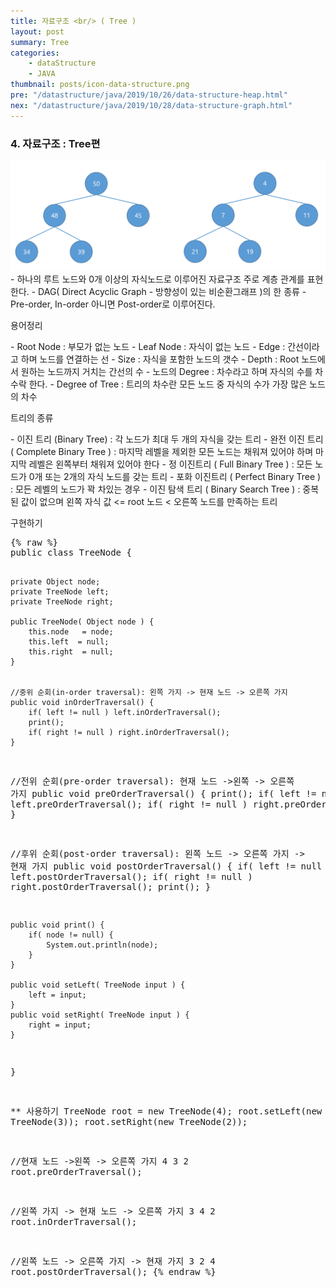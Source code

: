 ```yaml
---
title: 자료구조 <br/> ( Tree )
layout: post
summary: Tree
categories: 
    - dataStructure
    - JAVA
thumbnail: posts/icon-data-structure.png
pre: "/datastructure/java/2019/10/26/data-structure-heap.html"
nex: "/datastructure/java/2019/10/28/data-structure-graph.html"
---
```

### 4. 자료구조 : Tree편

<div class="img-center">
    <img src="/assets/img/posts/dataStructure/tree.png" class="max-ratio-100" />
</div>
 - 하나의 루트 노드와 0개 이상의 자식노드로 이루어진 자료구조 주로 계층 관계를 표현한다.
 - DAG( Direct Acyclic Graph - 방향성이 있는 비순환그래프 )의 한 종류
 - Pre-order, In-order 아니면 Post-order로 이루어진다. 
 
<p class="bold-text">용어정리</p>
 - Root Node : 부모가 없는 노드
 - Leaf Node : 자식이 없는 노드
 - Edge      : 간선이라고 하며 노드를 연결하는 선
 - Size      : 자식을 포함한 노드의 갯수
 - Depth     : Root 노드에서 원하는 노드까지 거치는 간선의 수
 - 노드의 Degree : 차수라고 하며 자식의 수를 차수락 한다.
 - Degree of Tree : 트리의 차수란 모든 노드 중 자식의 수가 가장 많은 노드의 차수 

<p class="bold-text">트리의 종류</p>
 - 이진 트리 (Binary Tree) : 각 노드가 최대 두 개의 자식을 갖는 트리
 - 완전 이진 트리 ( Complete Binary Tree ) : 마지막 레벨을 제외한 모든 노드는 채워져 있어야 하며 마지막 레벨은 왼쪽부터 채워져 있어야 한다
 - 정 이진트리 ( Full Binary Tree ) : 모든 노드가 0개 또는 2개의 자식 노드를 갖는 트리
 - 포화 이진트리 ( Perfect Binary Tree ) : 모든 레벨의 노드가 꽉 차있는 경우
 - 이진 탐색 트리 ( Binary Search Tree ) : 중복된 값이 없으며 왼쪽 자식 값 <= root 노드 < 오른쪽 노드를 만족하는 트리 
 
 
<p class="bold-text">구현하기</p>
<pre>
{% raw %}
public class TreeNode {
    
    private Object node;
    private TreeNode left;
    private TreeNode right;
    
    public TreeNode( Object node ) {
        this.node   = node;
        this.left  = null;
        this.right  = null;
    }
    
    
    //중위 순회(in-order traversal): 왼쪽 가지 -> 현재 노드 -> 오른쪽 가지
    public void inOrderTraversal() {
        if( left != null ) left.inOrderTraversal();
        print();
        if( right != null ) right.inOrderTraversal();
    }
    
  //전위 순회(pre-order traversal): 현재 노드 ->왼쪽 -> 오른쪽 가지
    public void preOrderTraversal() {
        print();
        if( left != null ) left.preOrderTraversal();
        if( right != null ) right.preOrderTraversal();
    }
     
  //후위 순회(post-order traversal): 왼쪽 노드 -> 오른쪽 가지 -> 현재 가지
    public void postOrderTraversal() {
        if( left != null ) left.postOrderTraversal();
        if( right != null ) right.postOrderTraversal();
        print();
    }
    
    public void print() {
        if( node != null) {
            System.out.println(node);
        }
    }
    
    public void setLeft( TreeNode input ) {
        left = input;
    }
    public void setRight( TreeNode input ) {
        right = input;
    }
}

** 사용하기 
TreeNode root = new TreeNode(4);
root.setLeft(new TreeNode(3));
root.setRight(new TreeNode(2));

//현재 노드 ->왼쪽 -> 오른쪽 가지 4 3 2 
root.preOrderTraversal();

//왼쪽 가지 -> 현재 노드 -> 오른쪽 가지 3 4 2
root.inOrderTraversal();

//왼쪽 노드 -> 오른쪽 가지 -> 현재 가지 3 2 4
root.postOrderTraversal();
{% endraw %}
</pre>